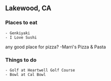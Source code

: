 ## Lakewood, CA

### Places to eat

    - Genkiyaki
    - I Love Sushi
any good place for pizza?
    -Marri's Pizza & Pasta

### Things to do

    - Golf at Heartwell Golf Course
    - Bowl at Cal Bowl
